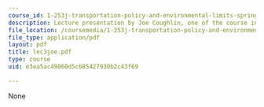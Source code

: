```yaml
---
course_id: 1-253j-transportation-policy-and-environmental-limits-spring-2004
description: Lecture presentation by Joe Coughlin, one of the course instructors.
file_location: /coursemedia/1-253j-transportation-policy-and-environmental-limits-spring-2004/e3ea5ac49060d5c685427930b2c43f69_lec3joe.pdf
file_type: application/pdf
layout: pdf
title: lec3joe.pdf
type: course
uid: e3ea5ac49060d5c685427930b2c43f69

---
```

None
